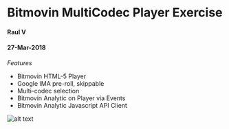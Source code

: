 # Bitmovin MultiCodec Player Exercise
#### Raul V 
#### 27-Mar-2018

*Features*
- Bitmovin HTML-5 Player
- Google IMA pre-roll, skippable
- Multi-codec selection
- Bitmovin Analytic on Player via Events
- Bitmovin Analytic Javascript API Client

![alt text](http://inventory.cloopband.com/Bitmovin_exercise.png)



